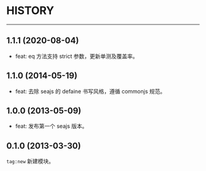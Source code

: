 # HISTORY

---

## 1.1.1 (2020-08-04)

- feat: eq 方法支持 strict 参数，更新单测及覆盖率。

## 1.1.0 (2014-05-19)

- feat: 去除 seajs 的 defaine 书写风格，遵循 commonjs 规范。

## 1.0.0 (2013-05-09)

- feat: 发布第一个 seajs 版本。

## 0.1.0 (2013-03-30)

`tag:new` 新建模块。
